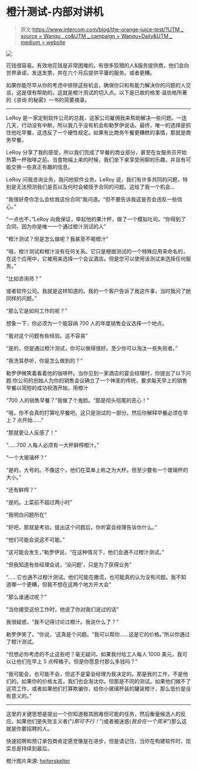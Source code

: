 # 橙汁测试-内部对讲机

> 原文:[https://www.intercom.com/blog/the-orange-juice-test/?UTM _ source = Wanqu . co&UTM _ campaign = Wanqu+Daily&UTM _ medium = website](https://www.intercom.com/blog/the-orange-juice-test/?utm_source=wanqu.co&utm_campaign=Wanqu+Daily&utm_medium=website)

![](../Images/a8a37803fd36c0b876a596ced590986b.png)

花钱很容易。有效地花钱是非常困难的。有很多狡猾的人&服务提供商，他们会向世界承诺，发送发票，并在六个月后提供平庸的服务。或者更糟。

如果你能尽早从你的考虑中排除这些机会，确保你只和有能力解决你的问题的人交谈，这是很有帮助的。这就是橙汁测试的切入点。以下是已故的格里·温伯格所著的《咨询 的秘密》一书的简要摘录。

* * *

LeRoy 是一家定制软件公司的总裁，这家公司雇佣我来帮助解决一些问题。一连几天，行动没有中断，所以我几乎没有机会和勒罗伊说话。最终，唯一的选择是抓住他吃早餐，这违反了一个硬性规定。如果有比商务午餐更糟糕的事情，那就是商务早餐。

LeRoy 分享了我的感受，所以我们完成了早餐的商业部分，甚至在女服务员开始热第一杯咖啡之前。当食物端上来的时候，我们坐下来享受闲聊的乐趣，并且有可能交换一些真正有趣的信息。

LeRoy 问我咨询业务，我问他软件业务。LeRoy 说，我们有许多共同的问题，特别是无法预测我们是否以及何时会被授予合同的问题。这给了我一个机会…

“我很好奇你怎么会给我这份合同”我问道。“但不要告诉我这是否会违反一些信心。”

“一点也不，”LeRoy 向我保证，举起他的果汁杯，做了一个模拟吐司。“你得到了合同，因为你是唯一一个通过橙汁测试的人”

“橙汁测试？但是怎么做呢？我甚至不喝橙汁”

“哦，橙汁测试和橙汁没有任何关系。它只是根据测试的一个特殊应用来命名的，在这个应用中，它被用来选择一个会议酒店。但是您可以使用该测试来选择任何服务。”

“比如咨询师？”

或者软件公司。我就是这样知道的。我的一个客户告诉了我这件事，当时我问了她同样的问题。”

“那么它是如何工作的呢？”

想象一下，你必须为一个能容纳 700 人的年度销售会议选择一个地点。

“我对这个问题有些经验。这不容易”

“是的，但是通过橙汁测试，你可以做得很好。至少你可以淘汰一些失败者。”

“我洗耳恭听，你是怎么做到的？”

勒罗伊微笑着看着他的咖啡杯。当你见到一家酒店的宴会经理时，你提出了以下问题:你公司的创始人为你的销售会议确立了一个神圣的传统，要求每天早上的销售早餐以简短的成功祝酒开始，用橙汁

“700 人的销售早餐？”我做了个鬼脸。“那是彻头彻尾的恶心！”

“哦，你不会真的打算吃早餐吧。这只是测试的一部分。然后你解释早餐必须在早上 7 点开始……”

“那就更让人反感了！”

“……700 人每人必须有一大杯鲜榨橙汁。”

"一个大玻璃杯？"

“是的，大号的。不像这个，他们在菜单上称之为大杯。但至少要有一个玻璃杯的大小。”

“还有鲜榨？”

“是的。上菜前不超过两小时”

“我明白问题所在”

“好吧，那就是考验。提出这个问题后，你听宴会经理告诉你什么。”

“他们可能会说这不可能。”

“这可能会发生，”勒罗伊说，“在这种情况下，他们会通不过橙汁测试。”

“但我知道有些经理会说，‘没问题’，只是为了获得业务”

“……它也通不过橙汁测试。他们可能在撒谎，也可能真的认为没有问题。我不知道哪一个更糟，但我不想在这两个地方开大会”

“那么谁通过呢？”

"当你接受这份工作时，他说了你对我们说过的话"

我很疑惑，“我不记得讨论过橙汁。我说什么了？”

勒罗伊笑了。“你说，‘这真是个问题。“我可以帮你……这是它的价格。”所以你通过了橙汁测试。

“但想必你考虑的不止这些吧？毫无疑问，如果我付给工人每人 1000 美元，我可以让他们在早上 5 点榨橘子。但是你愿意付那么多钱吗？”

“我可能会，也可能不会，但这不是宴会经理为我决定的。那是我的工作，不是他们的。如果你的价格太高，我们也会淘汰你。但那是不同的测试。如果他们做不了这项工作，或者如果他们打算欺骗你，给你小玻璃杯装的罐装橙汁，那么低价是没有意义的。”

* * *

这里的关键思想是提出一个你知道极其困难但可能的任务，然后衡量候选人的反应。如果他们是失败主义者("*)那可不行！*”)或者被迷惑(*我会在一个周末*”)那么这就是你要招聘的人。

快速招聘和预订承包商肯定感觉像是在进步，但是请记住，当你在构建软件时，现实总是持续到最后。

橙汁图片来源: [helterskelter](http://www.flickr.com/photos/helter-skelter/2067048782/sizes/l/in/photostream/)